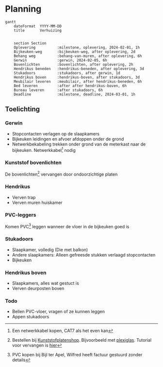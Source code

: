 # Planning

```mermaid
gantt
    dateFormat  YYYY-MM-DD
    title       Verhuizing
    

    section Section
    Oplevering          :milestone, oplevering, 2024-02-01, 1h
    Bijkeuken-weg       :bijkeuken-weg, after oplevering, 2d
    Behang weg          :behang-van-muren, after oplevering, 6h
    Gerwin              :gerwin, 2024-02-05, 6h
    Bovenlichten        :bovenlichten, after oplevering, 2h
    Hendrikus beneden   :hendrikus-beneden, after oplevering, 3d
    Stukadoors          :stukadoors, after gerwin, 1d
    Hendrikus boven     :hendrikus-boven, after stukadoors, 3d
    Meubilair leveren   :meubilair, after hendrikus-beneden, 6h
    Bed leveren         :after after hendrikus-boven, 6h
    Bureau leveren      :after stukadoors, 6h
    Deadline            :milestone, deadline, 2024-03-01, 1h

```

## Toelichting

### Gerwin

- Stopcontacten verlagen op de slaapkamers
- Bijkeuken leidingen en afvoer afdoppen onder de grond
- Netwerkbekabeling trekken onder grond van de meterkast naar de bijkeuken. Netwerkkabel[^netwerkkabel] nodig

### Kunststof bovenlichten

De bovenlichten[^bovenlicht] vervangen door ondoorzichtige platen

### Hendrikus

- Verven trap
- Verven muren huiskamer

### PVC-leggers

Komen PVC[^pvc] leggen wanneer de vloer in de bijkeuken goed is

### Stukadoors

- Slaapkamer, volledig (Die met balkon)
- Andere slaapkamers: Alleen gefreesde stukken verlaagd stopcontacten
- Bijkeuken

### Hendrikus boven

- Slaapkamers, alles wat gestuct is
- Verven deurposten boven

### Todo

- Bellen PVC-vloer, vragen of ze kunnen leggen
- Appen stukadoors

[^netwerkkabel]: Een netwerkkabel kopen, CAT7 als het even kan
[^pvc]: PVC kopen bij Bijl ter Apel, Wilfred heeft factuur gestuurd zonder details
[^bovenlicht]: Bestellen bij [Kunststofplatenshop](https://kunststofplatenshop.nl/bovenlicht-dichtmaken-met-kunststof/). Bijvoorbeeld met [plexiglas](https://perlaplast-kunststofshop.nl/plexiglas?kleur=73). Tutorial voor vervangen is [hier](https://www.youtube.com/watch?v=5xnP7Lu5nhg)
